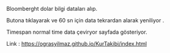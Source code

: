 

Bloomberght dolar bilgi dataları  alıp.



Butona tıklayarak ve 60 sn için  data tekrardan alarak yeniliyor .

Timespan normal time  data çeviryor sayfada gösteriyor.


Link : https://ograsyilmaz.github.io/KurTakibi/index.html
